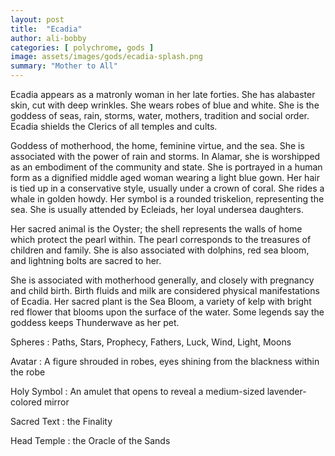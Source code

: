 ```yaml
---
layout: post
title:  "Ecadia"
author: ali-bobby
categories: [ polychrome, gods ]
image: assets/images/gods/ecadia-splash.png
summary: "Mother to All"
---
```


Ecadia appears as a matronly woman in her late forties. She has alabaster skin, cut with deep wrinkles. She wears robes of blue and white. She is the goddess of seas, rain, storms, water, mothers, tradition and social order. Ecadia shields the Clerics of all temples and cults.

Goddess of motherhood, the home, feminine virtue, and the sea. She is associated with the power of rain and storms. In Alamar, she is worshipped as an embodiment of the community and state. She is portrayed in a human form as a dignified middle aged woman wearing a light blue gown. Her hair is tied up in a conservative style, usually under a crown of coral. She rides a whale in golden howdy. Her symbol is a rounded triskelion, representing the sea. She is usually attended by Ecleiads, her loyal undersea daughters.

Her sacred animal is the Oyster; the shell represents the walls of home which protect the pearl within. The pearl corresponds to the treasures of children and family. She is also associated with dolphins, red sea bloom, and lightning bolts are sacred to her.

She is associated with motherhood generally, and closely with pregnancy and child birth. Birth fluids and milk are considered physical manifestations of Ecadia. Her sacred plant is the Sea Bloom, a variety of kelp with bright red flower that blooms upon the surface of the water. Some legends say the goddess keeps Thunderwave as her pet.

Spheres
: Paths, Stars, Prophecy, Fathers, Luck, Wind, Light, Moons

Avatar
: A figure shrouded in robes, eyes shining from the blackness within the robe

Holy Symbol
: An amulet that opens to reveal a medium-sized lavender-colored mirror

Sacred Text
: the Finality

Head Temple
: the Oracle of the Sands

